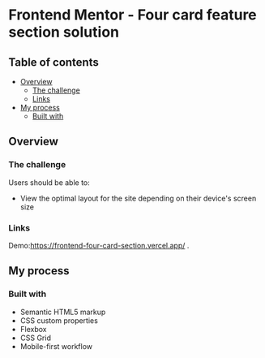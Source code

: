 # Frontend Mentor - Four card feature section solution

## Table of contents

- [Overview](#overview)
  - [The challenge](#the-challenge)
  - [Links](#links)
- [My process](#my-process)
  - [Built with](#built-with)

## Overview

### The challenge

Users should be able to:

- View the optimal layout for the site depending on their device's screen size

### Links

Demo:https://frontend-four-card-section.vercel.app/ .

## My process

### Built with

- Semantic HTML5 markup
- CSS custom properties
- Flexbox
- CSS Grid
- Mobile-first workflow

